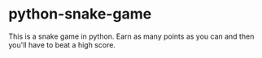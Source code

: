 # python-snake-game
This is a snake game in python. Earn as many points as you can and then you'll have to beat a high score.

